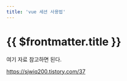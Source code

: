 ```yaml
---
title: 'vue 세션 사용법'
---
```


# {{ $frontmatter.title }}

여기 자료 참고하면 된다.

https://sjwiq200.tistory.com/37